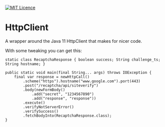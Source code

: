 
[![MIT Licence](https://badges.frapsoft.com/os/mit/mit.svg?v=103)](https://opensource.org/licenses/mit-license.php)

# HttpClient

A wrapper around the Java 11 HttpClient that makes for nicer code.

With some tweaking you can get this:

    static class RecaptchaResponse { boolean success; String challenge_ts; String hostname; }

    public static void main(final String... args) throws IOException {
        final var response = newHttpCall()
            .scheme("https").hostname("www.google.com").port(443)
            .post("/recaptcha/api/siteverify")
            .body(newFormBody()
                .add("secret", "1234567890")
                .add("response", "response"))
            .execute()
            .verifyNotServerError()
            .verifySuccess()
            .fetchBodyInto(RecaptchaResponse.class);
    }

